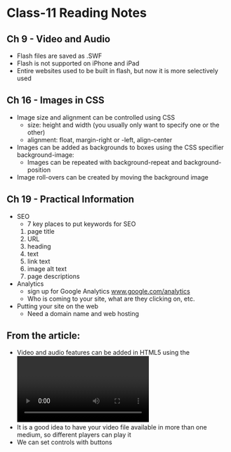 # Class-11 Reading Notes

## Ch 9 - Video and Audio
- Flash files are saved as .SWF
- Flash is not supported on iPhone and iPad
- Entire websites used to be built in flash, but now it is more selectively used

## Ch 16 - Images in CSS

- Image size and alignment can be controlled using CSS
    - size: height and width (you usually only want to specify one or the other)
    - alignment: float, margin-right or -left, align-center
- Images can be added as backgrounds to boxes using the CSS specifier background-image: 
    - Images can be repeated with background-repeat and background-position
- Image roll-overs can be created by moving the background image

## Ch 19 - Practical Information
- SEO
    - 7 key places to put keywords for SEO
    1. page title
    1. URL
    1. heading
    1. text
    1. link text
    1. image alt text
    1. page descriptions
- Analytics
    - sign up for Google Analytics  www.google.com/analytics
    - Who is coming to your site, what are they clicking on, etc. 
- Putting your site on the web
    - Need a domain name and web hosting



## From the article: 
- Video and audio features can be added in HTML5 using the <video> and <audio> tags. 
- It is a good idea to have your video file available in more than one medium, so different players can play it 
- We can set controls with buttons
